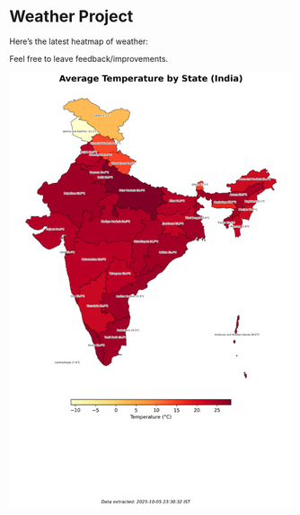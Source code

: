 # Weather Project

Here’s the latest heatmap of weather:

Feel free to leave feedback/improvements.

![India Heatmap](docs/assets/india_heatmap.png?v=E2B242)
